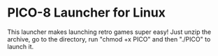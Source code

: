 <h1>PICO-8 Launcher for Linux</h1>
<p>This launcher makes launching retro games super easy! Just unzip the archive, go to the directory, run "chmod +x PICO" and then "./PICO" to launch it.
